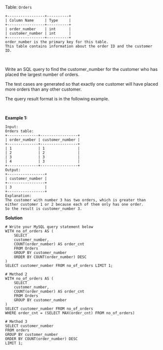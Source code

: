 Table: ```Orders```
```
+-----------------+----------+
| Column Name     | Type     |
+-----------------+----------+
| order_number    | int      |
| customer_number | int      |
+-----------------+----------+
order_number is the primary key for this table.
This table contains information about the order ID and the customer ID.
```
 

Write an SQL query to find the customer_number for the customer who has placed the largest number of orders.

The test cases are generated so that exactly one customer will have placed more orders than any other customer.

The query result format is in the following example.

 

**Example 1:**
```
Input: 
Orders table:
+--------------+-----------------+
| order_number | customer_number |
+--------------+-----------------+
| 1            | 1               |
| 2            | 2               |
| 3            | 3               |
| 4            | 3               |
+--------------+-----------------+
Output: 
+-----------------+
| customer_number |
+-----------------+
| 3               |
+-----------------+
Explanation: 
The customer with number 3 has two orders, which is greater than either customer 1 or 2 because each of them only has one order. 
So the result is customer_number 3.
```
**Solution**
```
# Write your MySQL query statement below
WITH no_of_orders AS (
    SELECT
    customer_number,
    COUNT(order_number) AS order_cnt
    FROM Orders
    GROUP BY customer_number
    ORDER BY COUNT(order_number) DESC
)
SELECT customer_number FROM no_of_orders LIMIT 1;

# Method 2
WITH no_of_orders AS (
    SELECT
    customer_number,
    COUNT(order_number) AS order_cnt
    FROM Orders
    GROUP BY customer_number
)
SELECT customer_number FROM no_of_orders
WHERE order_cnt = (SELECT MAX(order_cnt) FROM no_of_orders)

# Method 3
SELECT customer_number
FROM orders
GROUP BY customer_number
ORDER BY COUNT(order_number) DESC
LIMIT 1;
```